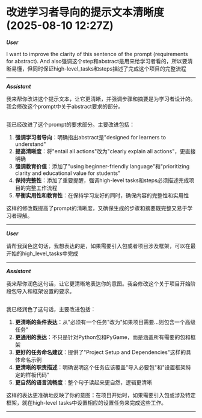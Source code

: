<!-- Generated by SpecStory -->

# 改进学习者导向的提示文本清晰度 (2025-08-10 12:27Z)

_**User**_

I want to improve the clarity of this sentence of the prompt (requirements for abstract). And also强调这个step和abstract是用来给学习者看的，所以要清晰易懂，但同时保证high-level_tasks和steps描述了完成这个项目的完整流程

---

_**Assistant**_

我来帮你改进这个提示文本，让它更清晰，并强调步骤和摘要是为学习者设计的。我会修改这个prompt中关于abstract要求的部分。 
```

```
我已经改进了这个prompt的要求部分。主要改进包括：

1. **强调学习者导向**：明确指出abstract是"designed for learners to understand"
2. **提高清晰度**：将"entail all actions"改为"clearly explain all actions"，更直接明确
3. **强调教育价值**：添加了"using beginner-friendly language"和"prioritizing clarity and educational value for students"
4. **保持完整性**：添加了重要提醒，强调high-level tasks和steps必须描述完成项目的完整工作流程
5. **平衡实用性和教育性**：在保持学习友好的同时，确保内容的完整性和实用性

这样的修改既提高了prompt的清晰度，又确保生成的步骤和摘要既完整又易于学习者理解。

---

_**User**_

请帮我润色这句话，我想表达的是，如果需要引入包或者项目涉及框架，可以在最开始的high_level_tasks中完成

---

_**Assistant**_

我来帮你润色这句话，让它更清晰地表达你的意图。我会修改这个关于项目开始阶段包导入和框架设置的要求。 
```

```
我已经润色了这句话，主要改进包括：

1. **更清晰的条件表达**：从"必须有一个任务"改为"如果项目需要...则包含一个高级任务"
2. **更通用的表达**：不只是针对Python包和PyGame，而是涵盖所有需要的包和框架
3. **更好的任务命名建议**：提供了"Project Setup and Dependencies"这样的具体命名示例
4. **更清晰的职责描述**：明确说明这个任务应该覆盖"导入必要包"和"设置框架特定的样板代码"
5. **更自然的语言流畅度**：整个句子读起来更自然，逻辑更清晰

这样的表达更准确地反映了你的意图：在项目开始时，如果需要引入包或涉及特定框架，就在high-level tasks中设置相应的设置任务来完成这些工作。

---

